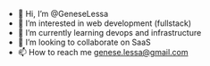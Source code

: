 - 👋 Hi, I’m @GeneseLessa
- 👀 I’m interested in web development (fullstack)
- 🌱 I’m currently learning devops and infrastructure
- 💞️ I’m looking to collaborate on SaaS
- 📫 How to reach me genese.lessa@gmail.com

<!---
GeneseLessa/GeneseLessa is a ✨ special ✨ repository because its `README.md` (this file) appears on your GitHub profile.
You can click the Preview link to take a look at your changes.
--->
